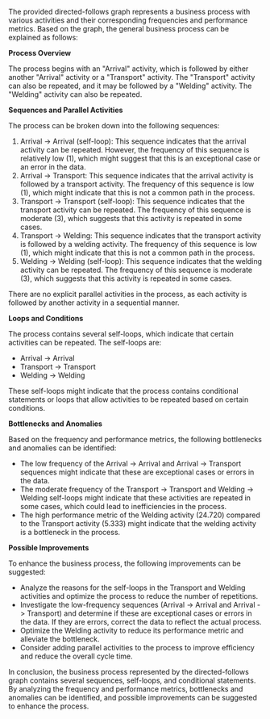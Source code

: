 The provided directed-follows graph represents a business process with various activities and their corresponding frequencies and performance metrics. Based on the graph, the general business process can be explained as follows:

**Process Overview**

The process begins with an "Arrival" activity, which is followed by either another "Arrival" activity or a "Transport" activity. The "Transport" activity can also be repeated, and it may be followed by a "Welding" activity. The "Welding" activity can also be repeated.

**Sequences and Parallel Activities**

The process can be broken down into the following sequences:

1. Arrival -> Arrival (self-loop): This sequence indicates that the arrival activity can be repeated. However, the frequency of this sequence is relatively low (1), which might suggest that this is an exceptional case or an error in the data.
2. Arrival -> Transport: This sequence indicates that the arrival activity is followed by a transport activity. The frequency of this sequence is low (1), which might indicate that this is not a common path in the process.
3. Transport -> Transport (self-loop): This sequence indicates that the transport activity can be repeated. The frequency of this sequence is moderate (3), which suggests that this activity is repeated in some cases.
4. Transport -> Welding: This sequence indicates that the transport activity is followed by a welding activity. The frequency of this sequence is low (1), which might indicate that this is not a common path in the process.
5. Welding -> Welding (self-loop): This sequence indicates that the welding activity can be repeated. The frequency of this sequence is moderate (3), which suggests that this activity is repeated in some cases.

There are no explicit parallel activities in the process, as each activity is followed by another activity in a sequential manner.

**Loops and Conditions**

The process contains several self-loops, which indicate that certain activities can be repeated. The self-loops are:

* Arrival -> Arrival
* Transport -> Transport
* Welding -> Welding

These self-loops might indicate that the process contains conditional statements or loops that allow activities to be repeated based on certain conditions.

**Bottlenecks and Anomalies**

Based on the frequency and performance metrics, the following bottlenecks and anomalies can be identified:

* The low frequency of the Arrival -> Arrival and Arrival -> Transport sequences might indicate that these are exceptional cases or errors in the data.
* The moderate frequency of the Transport -> Transport and Welding -> Welding self-loops might indicate that these activities are repeated in some cases, which could lead to inefficiencies in the process.
* The high performance metric of the Welding activity (24.720) compared to the Transport activity (5.333) might indicate that the welding activity is a bottleneck in the process.

**Possible Improvements**

To enhance the business process, the following improvements can be suggested:

* Analyze the reasons for the self-loops in the Transport and Welding activities and optimize the process to reduce the number of repetitions.
* Investigate the low-frequency sequences (Arrival -> Arrival and Arrival -> Transport) and determine if these are exceptional cases or errors in the data. If they are errors, correct the data to reflect the actual process.
* Optimize the Welding activity to reduce its performance metric and alleviate the bottleneck.
* Consider adding parallel activities to the process to improve efficiency and reduce the overall cycle time.

In conclusion, the business process represented by the directed-follows graph contains several sequences, self-loops, and conditional statements. By analyzing the frequency and performance metrics, bottlenecks and anomalies can be identified, and possible improvements can be suggested to enhance the process.
